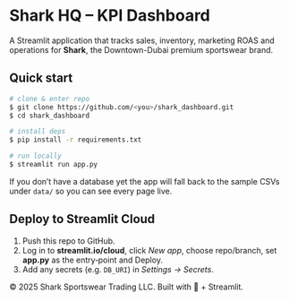 # Shark HQ – KPI Dashboard
A Streamlit application that tracks sales, inventory, marketing ROAS and operations for **Shark**, the Downtown-Dubai premium sportswear brand.

## Quick start
```bash
# clone & enter repo
$ git clone https://github.com/<you>/shark_dashboard.git
$ cd shark_dashboard

# install deps
$ pip install -r requirements.txt

# run locally
$ streamlit run app.py
```

If you don’t have a database yet the app will fall back to the sample CSVs under `data/` so you can see every page live.

## Deploy to Streamlit Cloud
1. Push this repo to GitHub.
2. Log in to **streamlit.io/cloud**, click *New app*, choose repo/branch, set **app.py** as the entry‑point and Deploy.
3. Add any secrets (e.g. `DB_URI`) in *Settings → Secrets*.

© 2025 Shark Sportswear Trading LLC.  Built with 🦈 + Streamlit.
